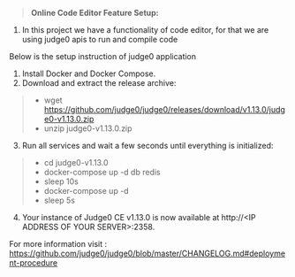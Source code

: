 >  **Online Code Editor Feature Setup:**

1. In this project we have a functionality of code editor, for that we are using judge0 apis to run and compile code  

Below is the setup instruction of judge0 application



1. Install Docker and Docker Compose.
1. Download and extract the release archive:
  > *  wget https://github.com/judge0/judge0/releases/download/v1.13.0/judge0-v1.13.0.zip
  > *  unzip judge0-v1.13.0.zip
3. Run all services and wait a few seconds until everything is initialized:
  > * cd judge0-v1.13.0
  > * docker-compose up -d db redis
  > * sleep 10s
  > * docker-compose up -d
  > * sleep 5s
4. Your instance of Judge0 CE v1.13.0 is now available at http://\<IP ADDRESS OF YOUR SERVER\>:2358.


For more information visit  : https://github.com/judge0/judge0/blob/master/CHANGELOG.md#deployment-procedure

